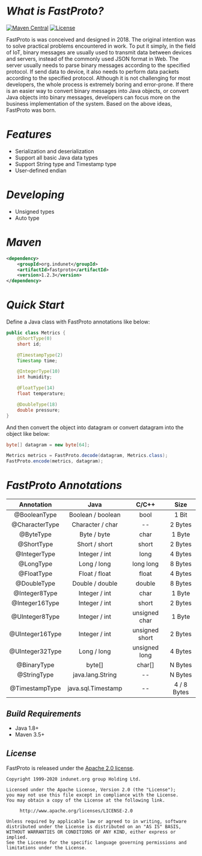 # *What is FastProto?*

[![Maven Central](https://maven-badges.herokuapp.com/maven-central/org.indunet/fastproto/badge.svg)](https://maven-badges.herokuapp.com/maven-central/org.indunet/fastproto/)
[![License](https://img.shields.io/badge/license-Apache%202-4EB1BA.svg)](https://www.apache.org/licenses/LICENSE-2.0.html)

FastProto is was conceived and designed in 2018. The original intention was to solve practical problems encountered in work. To put it simply, in the field of IoT, binary messages are usually used to transmit data between devices and servers, instead of the commonly used JSON format in Web. The server usually needs to parse binary messages according to the specified protocol. If send data to device, it also needs to perform data packets according to the specified protocol. Although it is not challenging for most developers, the whole process is extremely boring and error-prone. If there is an easier way to convert binary messages into Java objects, or convert Java objects into binary messages, developers can focus more on the business implementation of the system. Based on the above ideas, FastProto was born.

# *Features*
* Serialization and deserialization
* Support all basic Java data types
* Support String type and Timestamp type
* User-defined endian

# *Developing*
* Unsigned types
* Auto type

# *Maven*
```xml
<dependency>
    <groupId>org.indunet</groupId>
    <artifactId>fastproto</artifactId>
    <version>1.2.3</version>
</dependency>
```

# *Quick Start*
Define a Java class with FastProto annotations like below:
```java
public class Metrics {
    @ShortType(0)
    short id;

    @TimestampType(2)
    Timestamp time;

    @IntegerType(10)
    int humidity;

    @FloatType(14)
    float temperature;

    @DoubleType(18)
    double pressure;
}
```
And then convert the object into datagram or convert datagram into the object like below:
```java
byte[] datagram = new byte[64];

Metrics metrics = FastProto.decode(datagram, Metrics.class);
FastProto.encode(metrics, datagram);
```

# *FastProto Annotations*
|Annotation|Java|C/C++|Size| 
|:----:|:----:|:----:|:----:|
|@BooleanType|Boolean / boolean|bool|1 Bit|
|@CharacterType|Character / char|--|2 Bytes|
|@ByteType|Byte / byte|char|1 Byte|
|@ShortType|Short / short|short|2 Bytes|
|@IntegerType|Integer / int|long|4 Bytes|
|@LongType|Long / long|long long|8 Bytes|
|@FloatType|Float / float|float|4 Bytes|
|@DoubleType|Double / double|double|8 Bytes|
|@Integer8Type|Integer / int|char|1 Byte|
|@Integer16Type|Integer / int|short|2 Bytes|
|@UInteger8Type|Integer / int|unsigned char|1 Byte|
|@UInteger16Type|Integer / int|unsigned short|2 Bytes|
|@UInteger32Type|Long / long|unsigned long|4 Bytes|
|@BinaryType|byte[]|char[]|N Bytes|
|@StringType|java.lang.String|--|N Bytes|
|@TimestampType|java.sql.Timestamp|--|4 / 8 Bytes|


## *Build Requirements*
* Java 1.8+
* Maven 3.5+

## *License*

FastProto is released under the [Apache 2.0 license](license).

```
Copyright 1999-2020 indunet.org group Holding Ltd.

Licensed under the Apache License, Version 2.0 (the "License");
you may not use this file except in compliance with the License.
You may obtain a copy of the License at the following link.

     http://www.apache.org/licenses/LICENSE-2.0

Unless required by applicable law or agreed to in writing, software
distributed under the License is distributed on an "AS IS" BASIS,
WITHOUT WARRANTIES OR CONDITIONS OF ANY KIND, either express or implied.
See the License for the specific language governing permissions and
limitations under the License.